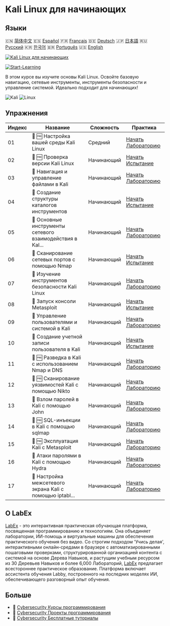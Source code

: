 # Kali Linux для начинающих

## Языки

🇨🇳 [简体中文](README_zh.md) 🇪🇸 [Español](README_es.md) 🇫🇷 [Français](README_fr.md) 🇩🇪 [Deutsch](README_de.md) 🇯🇵 [日本語](README_ja.md) 🇷🇺 [Русский](README_ru.md) 🇰🇷 [한국어](README_ko.md) 🇧🇷 [Português](README_pt.md) 🇺🇸 [English](README.md) 

[![Kali Linux для начинающих](https://cover-creator.labex.io/kali-linux-for-beginners.png?lang=ru)](https://labex.io/ru/courses/kali-linux-for-beginners)

[![Start-Learning](https://img.shields.io/badge/Start-Learning-whitesmoke?style=for-the-badge)](https://labex.io/ru/courses/kali-linux-for-beginners)

В этом курсе вы изучите основы Kali Linux. Освойте базовую навигацию, сетевые инструменты, инструменты безопасности и управление системой. Идеально подходит для начинающих!

![Kali](https://img.shields.io/badge/Kali-whitesmoke?style=for-the-badge&logo=kali)
![Linux](https://img.shields.io/badge/Linux-whitesmoke?style=for-the-badge&logo=linux)


## Упражнения

|   Индекс | Название                                                  | Сложность   | Практика                                                                                                                                                        |
|----------|-----------------------------------------------------------|-------------|-----------------------------------------------------------------------------------------------------------------------------------------------------------------|
|       01 | 🧩 🆓 Настройка вашей среды Kali Linux                    | Средний     | <a target='_blank' href='https://labex.io/ru/labs/kali-setting-up-your-kali-linux-environment-552195?course=kali-linux-for-beginners'>Начать Лабораторию</a>    |
|       02 | 🎯 🆓 Проверка версии Kali Linux                          | Начинающий  | <a target='_blank' href='https://labex.io/ru/labs/kali-verify-kali-linux-version-552268?course=kali-linux-for-beginners'>Начать Испытание</a>                   |
|       03 | 🧩  Навигация и управление файлами в Kali                 | Начинающий  | <a target='_blank' href='https://labex.io/ru/labs/kali-navigating-and-managing-files-in-kali-552194?course=kali-linux-for-beginners'>Начать Лабораторию</a>     |
|       04 | 🎯  Создание структуры каталогов инструментов             | Начинающий  | <a target='_blank' href='https://labex.io/ru/labs/kali-build-tool-directory-structure-552274?course=kali-linux-for-beginners'>Начать Испытание</a>              |
|       05 | 🧩  Основные инструменты сетевого взаимодействия в Kal... | Начинающий  | <a target='_blank' href='https://labex.io/ru/labs/kali-basic-networking-tools-in-kali-552191?course=kali-linux-for-beginners'>Начать Лабораторию</a>            |
|       06 | 🎯  Сканирование сетевых портов с помощью Nmap            | Начинающий  | <a target='_blank' href='https://labex.io/ru/labs/kali-scan-network-ports-with-nmap-552280?course=kali-linux-for-beginners'>Начать Испытание</a>                |
|       07 | 🧩  Изучение инструментов безопасности Kali Linux         | Начинающий  | <a target='_blank' href='https://labex.io/ru/labs/kali-exploring-kali-s-security-tools-552192?course=kali-linux-for-beginners'>Начать Лабораторию</a>           |
|       08 | 🎯  Запуск консоли Metasploit                             | Начинающий  | <a target='_blank' href='https://labex.io/ru/labs/kali-start-metasploit-console-552287?course=kali-linux-for-beginners'>Начать Испытание</a>                    |
|       09 | 🧩  Управление пользователями и системой в Kali           | Начинающий  | <a target='_blank' href='https://labex.io/ru/labs/kali-managing-users-and-system-in-kali-552193?course=kali-linux-for-beginners'>Начать Лабораторию</a>         |
|       10 | 🎯  Создание учетной записи пользователя в Kali           | Начинающий  | <a target='_blank' href='https://labex.io/ru/labs/kali-create-user-account-in-kali-552291?course=kali-linux-for-beginners'>Начать Испытание</a>                 |
|       11 | 🧩 🆓 Разведка в Kali с использованием Nmap и DNS         | Начинающий  | <a target='_blank' href='https://labex.io/ru/labs/kali-kali-reconnaissance-with-nmap-and-dns-552298?course=kali-linux-for-beginners'>Начать Лабораторию</a>     |
|       12 | 🧩 🆓 Сканирование уязвимостей Kali с помощью Nikto       | Начинающий  | <a target='_blank' href='https://labex.io/ru/labs/kali-kali-vulnerability-scanning-with-nikto-552301?course=kali-linux-for-beginners'>Начать Лабораторию</a>    |
|       13 | 🧩  Взлом паролей в Kali с помощью John                   | Начинающий  | <a target='_blank' href='https://labex.io/ru/labs/kali-kali-password-cracking-with-john-552297?course=kali-linux-for-beginners'>Начать Лабораторию</a>          |
|       14 | 🧩 🆓 SQL-инъекции в Kali с помощью sqlmap                | Начинающий  | <a target='_blank' href='https://labex.io/ru/labs/kali-kali-sql-injection-with-sqlmap-552300?course=kali-linux-for-beginners'>Начать Лабораторию</a>            |
|       15 | 🧩 🆓 Эксплуатация Kali с Metasploit                      | Начинающий  | <a target='_blank' href='https://labex.io/ru/labs/kali-kali-exploitation-with-metasploit-552293?course=kali-linux-for-beginners'>Начать Лабораторию</a>         |
|       16 | 🧩  Атаки паролями в Kali с помощью Hydra                 | Начинающий  | <a target='_blank' href='https://labex.io/ru/labs/kali-kali-password-attacks-with-hydra-552296?course=kali-linux-for-beginners'>Начать Лабораторию</a>          |
|       17 | 🧩  Настройка межсетевого экрана Kali с помощью iptabl... | Начинающий  | <a target='_blank' href='https://labex.io/ru/labs/kali-kali-firewall-configuration-with-iptables-552294?course=kali-linux-for-beginners'>Начать Лабораторию</a> |

## О LabEx

[LabEx](https://labex.io) - это интерактивная практическая обучающая платформа, посвященная программированию и технологиям. Она объединяет лаборатории, ИИ-помощь и виртуальные машины для обеспечения практического обучения без видео. Со строгим подходом 'Учись делая', интерактивными онлайн-средами в браузере с автоматизированными пошаговыми проверками, структурированной организацией контента с системой на основе Дерева Навыков, и растущим учебным ресурсом из 30 Деревьев Навыков и более 6,000 Лабораторий, [LabEx](https://labex.io) предлагает всестороннее практическое образование. Платформа включает ассистента обучения Labby, построенного на последних моделях ИИ, обеспечивающего разговорный опыт обучения.

## Больше

- 🔗 [Cybersecurity Курсы программирования](https://github.com/labex-labs/awesome-programming-courses)
- 🔗 [Cybersecurity Проекты программирования](https://github.com/labex-labs/awesome-programming-projects)
- 🔗 [Cybersecurity Бесплатные туториалы](https://github.com/labex-labs/cybersecurity-free-tutorials)

